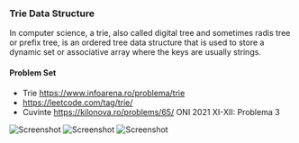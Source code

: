### Trie Data Structure

In computer science, a trie, also called digital tree and sometimes radis tree or prefix tree, is an ordered tree data
structure that is used to store a dynamic set or associative array where the keys are usually strings.

#### Problem Set
 - Trie https://www.infoarena.ro/problema/trie 
 - https://leetcode.com/tag/trie/
 - Cuvinte https://kilonova.ro/problems/65/ ONI 2021 XI-XII: Problema 3

![Screenshot](http://www.codeproject.com/KB/recipes/PhoneDirectory/Trie.jpg)
![Screenshot](http://www.danvk.org/wp/wp-content/uploads/2007/02/bubbles-lines.png)
![Screenshot](http://i2.wp.com/francescodifusco.files.wordpress.com/2012/06/trieadt.png?w=584)
